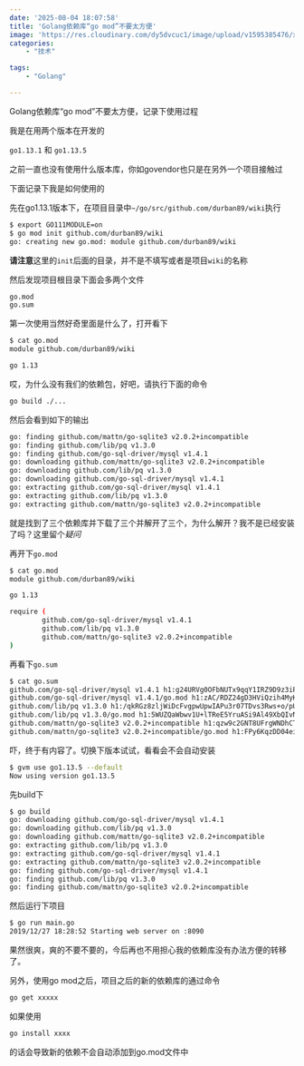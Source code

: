 ```yaml
---
date: '2025-08-04 18:07:58'
title: 'Golang依赖库“go mod”不要太方便'
image: 'https://res.cloudinary.com/dy5dvcuc1/image/upload/v1595385476/xiaorongmao/golang.jpg'
categories:
    - "技术"

tags:
    - "Golang"

---
```


Golang依赖库“go mod”不要太方便，记录下使用过程

我是在用两个版本在开发的

`go1.13.1` 和 `go1.13.5`

之前一直也没有使用什么版本库，你如govendor也只是在另外一个项目接触过

下面记录下我是如何使用的

先在go1.13.1版本下，在项目目录中`~/go/src/github.com/durban89/wiki`执行

```bash
$ export GO111MODULE=on
$ go mod init github.com/durban89/wiki
go: creating new go.mod: module github.com/durban89/wiki
```

**请注意**这里的`init`后面的目录，并不是不填写或者是项目`wiki`的名称

然后发现项目根目录下面会多两个文件

```bash
go.mod
go.sum
```

第一次使用当然好奇里面是什么了，打开看下

```bash
$ cat go.mod
module github.com/durban89/wiki

go 1.13
```

哎，为什么没有我们的依赖包，好吧，请执行下面的命令

```bash
go build ./...
```

然后会看到如下的输出

```bash
go: finding github.com/mattn/go-sqlite3 v2.0.2+incompatible
go: finding github.com/lib/pq v1.3.0
go: finding github.com/go-sql-driver/mysql v1.4.1
go: downloading github.com/mattn/go-sqlite3 v2.0.2+incompatible
go: downloading github.com/lib/pq v1.3.0
go: downloading github.com/go-sql-driver/mysql v1.4.1
go: extracting github.com/go-sql-driver/mysql v1.4.1
go: extracting github.com/lib/pq v1.3.0
go: extracting github.com/mattn/go-sqlite3 v2.0.2+incompatible
```

就是找到了三个依赖库并下载了三个并解开了三个，为什么解开？我不是已经安装了吗？这里留个*疑问*

再开下`go.mod`

```bash
$ cat go.mod
module github.com/durban89/wiki

go 1.13

require (
        github.com/go-sql-driver/mysql v1.4.1
        github.com/lib/pq v1.3.0
        github.com/mattn/go-sqlite3 v2.0.2+incompatible
)
```

再看下`go.sum`

```bash
$ cat go.sum
github.com/go-sql-driver/mysql v1.4.1 h1:g24URVg0OFbNUTx9qqY1IRZ9D9z3iPyi5zKhQZpNwpA=
github.com/go-sql-driver/mysql v1.4.1/go.mod h1:zAC/RDZ24gD3HViQzih4MyKcchzm+sOG5ZlKdlhCg5w=
github.com/lib/pq v1.3.0 h1:/qkRGz8zljWiDcFvgpwUpwIAPu3r07TDvs3Rws+o/pU=
github.com/lib/pq v1.3.0/go.mod h1:5WUZQaWbwv1U+lTReE5YruASi9Al49XbQIvNi/34Woo=
github.com/mattn/go-sqlite3 v2.0.2+incompatible h1:qzw9c2GNT8UFrgWNDhCTqRqYUSmu/Dav/9Z58LGpk7U=
github.com/mattn/go-sqlite3 v2.0.2+incompatible/go.mod h1:FPy6KqzDD04eiIsT53CuJW3U88zkxoIYsOqkbpncsNc=
```

吓，终于有内容了。切换下版本试试，看看会不会自动安装

```bash
$ gvm use go1.13.5 --default
Now using version go1.13.5
```

先build下

```bash
$ go build
go: downloading github.com/go-sql-driver/mysql v1.4.1
go: downloading github.com/lib/pq v1.3.0
go: downloading github.com/mattn/go-sqlite3 v2.0.2+incompatible
go: extracting github.com/lib/pq v1.3.0
go: extracting github.com/go-sql-driver/mysql v1.4.1
go: extracting github.com/mattn/go-sqlite3 v2.0.2+incompatible
go: finding github.com/go-sql-driver/mysql v1.4.1
go: finding github.com/lib/pq v1.3.0
go: finding github.com/mattn/go-sqlite3 v2.0.2+incompatible
```

然后运行下项目

```bash
$ go run main.go
2019/12/27 18:28:52 Starting web server on :8090
```

果然很爽，爽的不要不要的，今后再也不用担心我的依赖库没有办法方便的转移了。

另外，使用go mod之后，项目之后的新的依赖库的通过命令

```bash
go get xxxxx
```

如果使用

```bash
go install xxxx
```

的话会导致新的依赖不会自动添加到go.mod文件中
